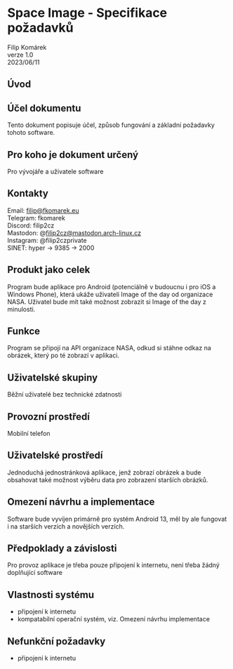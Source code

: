 # Space Image - Specifikace požadavků
Filip Komárek  
verze 1.0  
2023/06/11

## Úvod

## Účel dokumentu
Tento dokument popisuje účel, způsob fungování a základní požadavky tohoto software.

## Pro koho je dokument určený
Pro vývojáře a uživatele software

## Kontakty
Email: filip@fkomarek.eu  
Telegram: fkomarek  
Discord: filip2cz  
Mastodon: @filip2cz@mastodon.arch-linux.cz  
Instagram: @filip2czprivate  
SINET: hyper -> 9385 -> 2000

## Produkt jako celek
Program bude aplikace pro Android (potenciálně v budoucnu i pro iOS a Windows Phone), která ukáže uživateli Image of the day od organizace NASA. Uživatel bude mít také možnost zobrazit si Image of the day z minulosti.

## Funkce
Program se připojí na API organizace NASA, odkud si stáhne odkaz na obrázek, který po té zobrazí v aplikaci.

## Uživatelské skupiny
Běžní uživatelé bez technické zdatnosti

## Provozní prostředí
Mobilní telefon

## Uživatelské prostředí
Jednoduchá jednostránková aplikace, jenž zobrazí obrázek a bude obsahovat také možnost výběru data pro zobrazení starších obrázků.

## Omezení návrhu a implementace
Software bude vyvíjen primárně pro systém Android 13, měl by ale fungovat i na starších verzích a novějších verzích.

## Předpoklady a závislosti
Pro provoz aplikace je třeba pouze připojení k internetu, není třeba žádný doplňující software

## Vlastnosti systému
- připojení k internetu
- kompatabilní operační systém, viz. Omezení návrhu implementace

## Nefunkční požadavky
- připojení k internetu